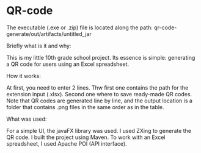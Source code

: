 
# QR-code
 
The executable (.exe or .zip) file is located along the path:
qr-code-generate/out/artifacts/untitled_jar

Briefly what is it and why:

This is my little 10th grade school project. Its essence is simple: generating a QR code for users using an Excel spreadsheet.

How it works:

At first, you need to enter 2 lines. Thw first one contains the path for the extension input (.xlsx). Second one where to save ready-made QR codes. Note that QR codes are generated line by line, and the output location is a folder that contains .png files in the same order as in the table.

What was used:

For a simple UI, the javaFX library was used. I used ZXing to generate the QR code. I built the project using Maven. To work with an Excel spreadsheet, I used Apache POI (API interface).

